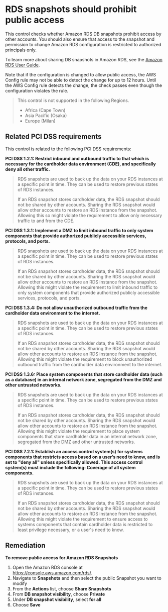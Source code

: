 # RDS snapshots should prohibit public access

This control checks whether Amazon RDS DB snapshots prohibit access by other accounts. You should also ensure that access to the snapshot and permission to change Amazon RDS configuration is restricted to authorized principals only.

To learn more about sharing DB snapshots in Amazon RDS, see the [Amazon RDS User Guide](https://docs.aws.amazon.com/AmazonRDS/latest/UserGuide/USER_ShareSnapshot.html).

Note that if the configuration is changed to allow public access, the AWS Config rule may not be able to detect the change for up to 12 hours. Until the AWS Config rule detects the change, the check passes even though the configuration violates the rule.

> This control is not supported in the following Regions.
>
> * Africa (Cape Town)
> * Asia Pacific (Osaka)
> * Europe (Milan)

## Related PCI DSS requirements

This control is related to the following PCI DSS requirements:

**PCI DSS 1.2.1: Restrict inbound and outbound traffic to that which is necessary for the cardholder data environment (CDE), and specifically deny all other traffic.**

> RDS snapshots are used to back up the data on your RDS instances at a specific point in time. They can be used to restore previous states of RDS instances.
>
> If an RDS snapshot stores cardholder data, the RDS snapshot should not be shared by other accounts. Sharing the RDS snapshot would allow other accounts to restore an RDS instance from the snapshot. Allowing this so might violate the requirement to allow only necessary traffic to and from the CDE.

**PCI DSS 1.3.1: Implement a DMZ to limit inbound traffic to only system components that provide authorized publicly accessible services, protocols, and ports.**

> RDS snapshots are used to back up the data on your RDS instances at a specific point in time. They can be used to restore previous states of RDS instances.
>
> If an RDS snapshot stores cardholder data, the RDS snapshot should not be shared by other accounts. Sharing the RDS snapshot would allow other accounts to restore an RDS instance from the snapshot. Allowing this might violate the requirement to limit inbound traffic to only system components that provide authorized publicly accessible services, protocols, and ports.

**PCI DSS 1.3.4: Do not allow unauthorized outbound traffic from the cardholder data environment to the internet.**

> RDS snapshots are used to back up the data on your RDS instances at a specific point in time. They can be used to restore previous states of RDS instances.
>
> If an RDS snapshot stores cardholder data, the RDS snapshot should not be shared by other accounts. Sharing the RDS snapshot would allow other accounts to restore an RDS instance from the snapshot. Allowing this might violate the requirement to block unauthorized outbound traffic from the cardholder data environment to the internet.

**PCI DSS 1.3.6: Place system components that store cardholder data (such as a database) in an internal network zone, segregated from the DMZ and other untrusted networks.**

> RDS snapshots are used to back up the data on your RDS instances at a specific point in time. They can be used to restore previous states of RDS instances.
>
> If an RDS snapshot stores cardholder data, the RDS snapshot should not be shared by other accounts. Sharing the RDS snapshot would allow other accounts to restore an RDS instance from the snapshot. Allowing this might violate the requirement to place system components that store cardholder data in an internal network zone, segregated from the DMZ and other untrusted networks.

**PCI DSS 7.2.1: Establish an access control system(s) for systems components that restricts access based on a user’s need to know, and is set to "deny all" unless specifically allowed. This access control system(s) must include the following: Coverage of all system components.**

> RDS snapshots are used to back up the data on your RDS instances at a specific point in time. They can be used to restore previous states of RDS instances.
>
> If an RDS snapshot stores cardholder data, the RDS snapshot should not be shared by other accounts. Sharing the RDS snapshot would allow other accounts to restore an RDS instance from the snapshot. Allowing this might violate the requirement to ensure access to systems components that contain cardholder data is restricted to least privilege necessary, or a user's need to know.

## Remediation

**To remove public access for Amazon RDS Snapshots**

1. Open the Amazon RDS console at https://console.aws.amazon.com/rds/.
2. Navigate to **Snapshots** and then select the public Snapshot you want to modify
3. From the **Actions** list, choose **Share Snapshots**
4. From **DB snapshot visibility**, choose **Private**
5. Under **DB snapshot visibility**, select **for all**
6. Choose **Save**
